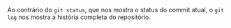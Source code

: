 Ao contrário do `git status`, que nos mostra o status do commit atual, o `git log` nos mostra a história completa do repositório.